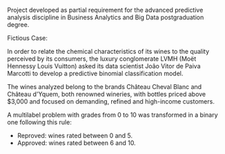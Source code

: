 Project developed as partial requirement for the advanced predictive analysis discipline in Business Analytics and Big Data postgraduation degree.

Fictious Case:

In order to relate the chemical characteristics of its wines to the quality perceived by its consumers, the luxury conglomerate LVMH (Moët Hennessy Louis Vuitton) asked its data scientist João Vitor de Paiva Marcotti to develop a predictive binomial classification model.

The wines analyzed belong to the brands Château Cheval Blanc and Château d'Yquem, both renowned wineries, with bottles priced above $3,000 and focused on demanding, refined and high-income customers.

A multilabel problem with grades from 0 to 10 was transformed in a binary one following this rule:
- Reproved: wines rated between 0 and 5.
- Approved: wines rated between 6 and 10.
